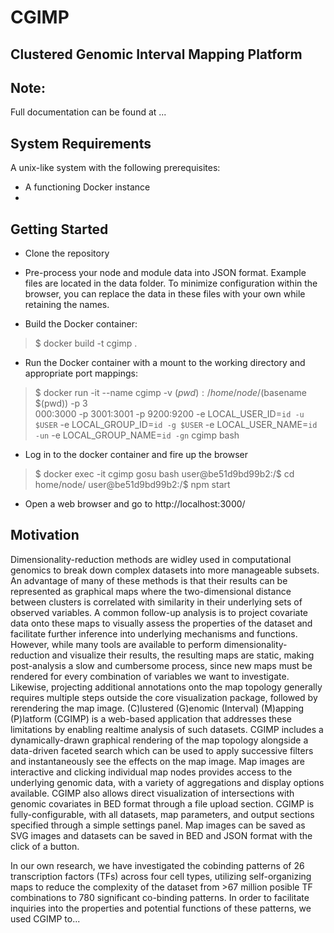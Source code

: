 # CGIMP
## Clustered Genomic Interval Mapping Platform

## Note:
Full documentation can be found at ...

## System Requirements
A unix-like system with the following prerequisites:
- A functioning Docker instance
- 

## Getting Started

* Clone the repository

* Pre-process your node and module data	into JSON format. Example files	are located in the data folder. To minimize configuration within the browser, you can replace the data in these files with your own while retaining the names.

* Build the Docker container:
>$ docker build -t cgimp .

* Run the Docker container with a mount to the working directory and appropriate port mappings:
>$ docker run -it --name cgimp -v $(pwd):/home/node/$(basename $(pwd)) -p 3\
000:3000 -p 3001:3001 -p 9200:9200 -e LOCAL_USER_ID=`id -u $USER` -e LOCAL_GROUP_ID=`id -g $USER` -e LOCAL_USER_NAME=`id -un` -e LOCAL_GROUP_NAME=`id -gn` cgimp bash

* Log in to the docker container and fire up the browser
>$ docker exec -it cgimp gosu <your username> bash
>user@be51d9bd99b2:/$ cd home/node/
>user@be51d9bd99b2:/$ npm start

* Open a web browser and go to http://localhost:3000/


## Motivation

Dimensionality-reduction methods are widley used in computational genomics to break down complex datasets into more manageable subsets. An advantage of many of these methods is that their results can be represented as graphical maps where the two-dimensional distance between clusters is correlated with similarity in their underlying sets of observed variables. A common follow-up analysis is to project covariate data onto these maps to visually assess the properties of the dataset and facilitate further inference into underlying mechanisms and functions. However, while many tools are available to perform dimensionality-reduction and visualize their results, the resulting maps are static, making post-analysis a slow and cumbersome process, since new maps must be rendered for every combination of variables we want to investigate. Likewise, projecting additional annotations onto the map topology generally requires multiple steps outside the core visualization package, followed by rerendering the map image. (C)lustered (G)enomic (Interval) (M)apping (P)latform (CGIMP) is a web-based application that addresses these limitations by enabling realtime analysis of such datasets. CGIMP includes a dynamically-drawn graphical rendering of the map topology alongside a data-driven faceted search which can be used to apply successive filters and instantaneously see the effects on the map image. Map images are interactive and clicking individual map nodes provides access to the underlying genomic data, with a variety of aggregations and display options available. CGIMP also allows direct visualization of intersections with genomic covariates in BED format through a file upload section. CGIMP is fully-configurable, with all datasets, map parameters, and output sections specified through a simple settings panel. Map images can be saved as SVG images and datasets can be saved in BED and JSON format with the click of a button.


In our own research, we have investigated the cobinding patterns of 26 transcription factors (TFs) across four cell types, utilizing self-organizing maps to reduce the complexity of the dataset from >67 million posible TF combinations to 780 significant co-binding patterns. In order to facilitate inquiries into the properties and potential functions of these patterns, we used CGIMP to...